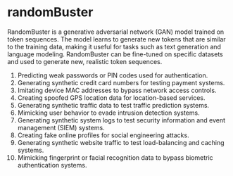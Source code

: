 # randomBuster
RandomBuster is a generative adversarial network (GAN) model trained on token sequences. The model learns to generate new tokens that are similar to the training data, making it useful for tasks such as text generation and language modeling. RandomBuster can be fine-tuned on specific datasets and used to generate new, realistic token sequences.

1. Predicting weak passwords or PIN codes used for authentication.
2. Generating synthetic credit card numbers for testing payment systems.
3. Imitating device MAC addresses to bypass network access controls.
4. Creating spoofed GPS location data for location-based services.
5. Generating synthetic traffic data to test traffic prediction systems.
6. Mimicking user behavior to evade intrusion detection systems.
7. Generating synthetic system logs to test security information and event management (SIEM) systems.
8. Creating fake online profiles for social engineering attacks.
9. Generating synthetic website traffic to test load-balancing and caching systems.
10. Mimicking fingerprint or facial recognition data to bypass biometric authentication systems.

